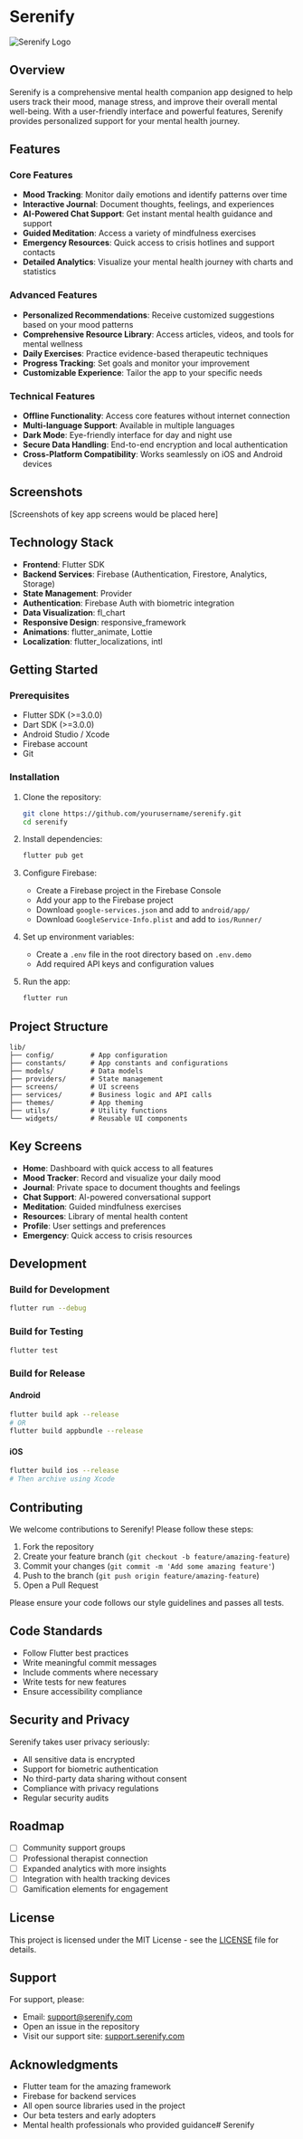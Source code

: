 # Serenify

![Serenify Logo](assets/icons/app_icon.png)

## Overview

Serenify is a comprehensive mental health companion app designed to help users track their mood, manage stress, and improve their overall mental well-being. With a user-friendly interface and powerful features, Serenify provides personalized support for your mental health journey.

## Features

### Core Features

- **Mood Tracking**: Monitor daily emotions and identify patterns over time
- **Interactive Journal**: Document thoughts, feelings, and experiences
- **AI-Powered Chat Support**: Get instant mental health guidance and support
- **Guided Meditation**: Access a variety of mindfulness exercises
- **Emergency Resources**: Quick access to crisis hotlines and support contacts
- **Detailed Analytics**: Visualize your mental health journey with charts and statistics

### Advanced Features

- **Personalized Recommendations**: Receive customized suggestions based on your mood patterns
- **Comprehensive Resource Library**: Access articles, videos, and tools for mental wellness
- **Daily Exercises**: Practice evidence-based therapeutic techniques
- **Progress Tracking**: Set goals and monitor your improvement
- **Customizable Experience**: Tailor the app to your specific needs

### Technical Features

- **Offline Functionality**: Access core features without internet connection
- **Multi-language Support**: Available in multiple languages
- **Dark Mode**: Eye-friendly interface for day and night use
- **Secure Data Handling**: End-to-end encryption and local authentication
- **Cross-Platform Compatibility**: Works seamlessly on iOS and Android devices

## Screenshots

[Screenshots of key app screens would be placed here]

## Technology Stack

- **Frontend**: Flutter SDK
- **Backend Services**: Firebase (Authentication, Firestore, Analytics, Storage)
- **State Management**: Provider
- **Authentication**: Firebase Auth with biometric integration
- **Data Visualization**: fl_chart
- **Responsive Design**: responsive_framework
- **Animations**: flutter_animate, Lottie
- **Localization**: flutter_localizations, intl

## Getting Started

### Prerequisites

- Flutter SDK (>=3.0.0)
- Dart SDK (>=3.0.0)
- Android Studio / Xcode
- Firebase account
- Git

### Installation

1. Clone the repository:
   ```bash
   git clone https://github.com/yourusername/serenify.git
   cd serenify
   ```

2. Install dependencies:
   ```bash
   flutter pub get
   ```

3. Configure Firebase:
   - Create a Firebase project in the Firebase Console
   - Add your app to the Firebase project
   - Download `google-services.json` and add to `android/app/`
   - Download `GoogleService-Info.plist` and add to `ios/Runner/`

4. Set up environment variables:
   - Create a `.env` file in the root directory based on `.env.demo`
   - Add required API keys and configuration values

5. Run the app:
   ```bash
   flutter run
   ```

## Project Structure

```
lib/
├── config/         # App configuration
├── constants/      # App constants and configurations
├── models/         # Data models
├── providers/      # State management
├── screens/        # UI screens
├── services/       # Business logic and API calls
├── themes/         # App theming
├── utils/          # Utility functions
└── widgets/        # Reusable UI components
```

## Key Screens

- **Home**: Dashboard with quick access to all features
- **Mood Tracker**: Record and visualize your daily mood
- **Journal**: Private space to document thoughts and feelings
- **Chat Support**: AI-powered conversational support
- **Meditation**: Guided mindfulness exercises
- **Resources**: Library of mental health content
- **Profile**: User settings and preferences
- **Emergency**: Quick access to crisis resources

## Development

### Build for Development

```bash
flutter run --debug
```

### Build for Testing

```bash
flutter test
```

### Build for Release

#### Android
```bash
flutter build apk --release
# OR
flutter build appbundle --release
```

#### iOS
```bash
flutter build ios --release
# Then archive using Xcode
```

## Contributing

We welcome contributions to Serenify! Please follow these steps:

1. Fork the repository
2. Create your feature branch (`git checkout -b feature/amazing-feature`)
3. Commit your changes (`git commit -m 'Add some amazing feature'`)
4. Push to the branch (`git push origin feature/amazing-feature`)
5. Open a Pull Request

Please ensure your code follows our style guidelines and passes all tests.

## Code Standards

- Follow Flutter best practices
- Write meaningful commit messages
- Include comments where necessary
- Write tests for new features
- Ensure accessibility compliance

## Security and Privacy

Serenify takes user privacy seriously:

- All sensitive data is encrypted
- Support for biometric authentication
- No third-party data sharing without consent
- Compliance with privacy regulations
- Regular security audits

## Roadmap

- [ ] Community support groups
- [ ] Professional therapist connection
- [ ] Expanded analytics with more insights
- [ ] Integration with health tracking devices
- [ ] Gamification elements for engagement

## License

This project is licensed under the MIT License - see the [LICENSE](LICENSE) file for details.

## Support

For support, please:
- Email: support@serenify.com
- Open an issue in the repository
- Visit our support site: [support.serenify.com](https://support.serenify.com)

## Acknowledgments

- Flutter team for the amazing framework
- Firebase for backend services
- All open source libraries used in the project
- Our beta testers and early adopters
- Mental health professionals who provided guidance# Serenify
